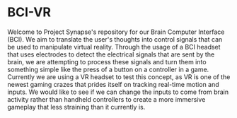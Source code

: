 # BCI-VR
Welcome to Project Synapse's repository for our Brain Computer Interface (BCI). We aim to translate the user's thoughts into control signals that can be used to manipulate virtual reality. Through the usage of a BCI headset that uses electrodes to detect the electrical signals that are sent by the brain, we are attempting to process these signals and turn them into something simple like the press of a button on a controller in a game. Currently we are using a VR headset to test this concept, as VR is one of the newest gaming crazes that prides itself on tracking real-time motion and inputs. We would like to see if we can change the inputs to come from brain activity rather than handheld controllers to create a more immersive gameplay that less straining than it currently is.
